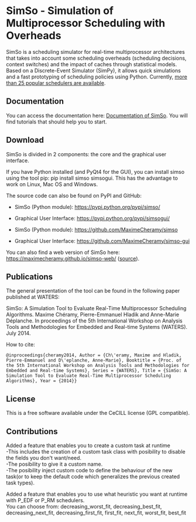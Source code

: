 # SimSo - Simulation of Multiprocessor Scheduling with Overheads

SimSo is a scheduling simulator for real-time multiprocessor architectures that takes into account some scheduling overheads (scheduling decisions, context switches) and the impact of caches through statistical models. Based on a Discrete-Event Simulator (SimPy), it allows quick simulations and a fast prototyping of scheduling policies using Python. Currently, [more than 25 popular schedulers are available](https://maximecheramy.github.io/simso/). 

## Documentation

You can access the documentation here: [Documentation of SimSo](https://maximecheramy.github.io/simso/). You will find tutorials that should help you to start.

## Download

SimSo is divided in 2 components: the core and the graphical user interface.

If you have Python installed (and PyQt4 for the GUI), you can install simso using the tool pip: pip install simso simsogui. This has the advantage to work on Linux, Mac OS and Windows.

The source code can also be found on PyPI and GitHub:

- SimSo (Python module): https://pypi.python.org/pypi/simso/
- Graphical User Interface: https://pypi.python.org/pypi/simsogui/

- SimSo (Python module): https://github.com/MaximeCheramy/simso
- Graphical User Interface: https://github.com/MaximeCheramy/simso-gui

You can also find a web version of SimSo here: https://maximecheramy.github.io/simso-web/ ([source](https://github.com/MaximeCheramy/simso-web)).

## Publications

The general presentation of the tool can be found in the following paper published at WATERS:

SimSo: A Simulation Tool to Evaluate Real-Time Multiprocessor Scheduling Algorithms. Maxime Chéramy, Pierre-Emmanuel Hladik and Anne-Marie Déplanche. In proceedings of the 5th International Workshop on Analysis Tools and Methodologies for Embedded and Real-time Systems (WATERS). July 2014.

How to cite:

```
@inproceedings{cheramy2014, Author = {Ch\'eramy, Maxime and Hladik, Pierre-Emmanuel and D\'eplanche, Anne-Marie}, Booktitle = {Proc. of the 5th International Workshop on Analysis Tools and Methodologies for Embedded and Real-time Systems}, Series = {WATERS}, Title = {SimSo: A Simulation Tool to Evaluate Real-Time Multiprocessor Scheduling Algorithms}, Year = {2014}}
```

## License

This is a free software available under the CeCILL license (GPL compatible).


## Contributions

Added a feature that enables you to create a custom task at runtime <br>
-This includes the creation of a custom task class with posibility to disable the fields you don't want/need. <br>
-The posibility to give it a custom name. <br>
-The posibility inject custom code to define the behaviour of the new task(or to keep the default code which generalizes the previous created task types). <br>

Added a feature that enables you to use what heuristic you want at runtime with P_EDF or P_RM schedulers. <br>
You can choose from: decreasing_worst_fit, decreasing_best_fit, decreasing_next_fit, decreasing_first_fit, first_fit, next_fit, worst_fit, best_fit
